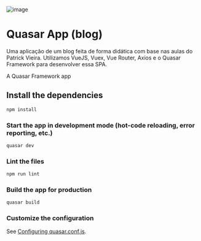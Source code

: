 ![image](https://user-images.githubusercontent.com/44420212/112201926-8cc38300-8bef-11eb-903f-f87225af6725.png)

# Quasar App (blog)
Uma aplicação de um blog feita de forma didática com base nas aulas do Patrick Vieira. Utilizamos VueJS, Vuex, Vue Router, Axios e o Quasar Framework para desenvolver essa SPA.

A Quasar Framework app

## Install the dependencies
```bash
npm install
```

### Start the app in development mode (hot-code reloading, error reporting, etc.)
```bash
quasar dev
```

### Lint the files
```bash
npm run lint
```

### Build the app for production
```bash
quasar build
```

### Customize the configuration
See [Configuring quasar.conf.js](https://v1.quasar.dev/quasar-cli/quasar-conf-js).
